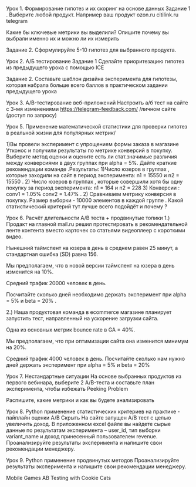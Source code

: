 Урок 1. Формирование гипотез и их скоринг на основе данных
Задание 1 . Выберите любой продукт.
Например ваш продукт
ozon.ru
citilink.ru
telegram

Какие бы ключевые метрики вы выделили? Опишите почему вы выбрали именно их и можно ли их измерить

Задание 2. Сформулируйте 5-10 гипотез для выбранного продукта.

Урок 2. А/Б тестирование
Задание 1 Сделайте приоритезацию гипотез из предыдущего урока с помощью ICE

Задание 2.
Составьте шаблон дизайна эксперимента для гипотезы, которая набрала больше всего баллов в практическом задании предыдущего урока

Урок 3. A/B-тестирование веб-приложений
Настроить а/б тест на сайте с 3-мя изменениями https://telegram-feedback.com/ /личном сайте (доступ по запросу)

Урок 5. Применение математической статистики для проверки гипотез в реальной жизни для популярных метрик/

1)Вы провели эксперимент c упрощением формы заказа в магазине Утконос и получили результаты по метрике конверсий в покупку. Выберите метод оценки и оцените есть ли стат.значимые различия между конверсиями в двух группах при alpha = 5%. Дайте краткие рекомендации команде .Результаты: 1)Число юзеров в группах , которые заходили на сайт в период эксперимента: n1 = 15550 и n2 = 15550 . 2) Число юзеров в группах , которые совершили хотя бы одну покупку за период эксперимента: n1 = 164 и n2 = 228 3) Конверсии : conv1 = 1.05% conv2 = 1.47% .
2) Сравниваем метрику конверсия в покупку. Размер выборки - 10000 элементов в каждой группе . Какой статистический критерий тут лучше всего подойдёт и почему ?

Урок 6. Расчёт длительности А/B теста + продвинутые топики
1.) Продакт на главной mail.ru решил протестировать в рекомендательной ленте контента вместо карточек со статьями видеоплеер с короткими видео.

Нынешний таймспент на юзера в день в среднем равен 25 минут, а стандартная ошибка (SD) равна 156.

Мы предполагаем, что в новой версии таймспент на юзера в день изменится на 10%.

Средний трафик 20000 человек в день.

Посчитайте сколько дней необходимо держать эксперимент при alpha = 5% и beta = 20% .

2.) Наша продуктовая команда в ecommerce магазине планирует запустить тест, направленный на ускорение загрузки сайта.

Одна из основных метрик bounce rate в GA = 40%.

Мы предполагаем, что при оптимизации сайта она изменится минимум на 20%.

Средний трафик 4000 человек в день. Посчитайте сколько нам нужно дней держать эксперимент при alpha = 5% и beta = 20%

Урок 7. Нестандартные ситуации
На основе выбранных продуктов из первого вебинара, выберите 2 A/B-теста и составьте план эксперимента, чтобы избежать Peeking Problem

Распишите, какие метрики и как вы будете анализировать

Урок 8. Python применение статистических критериев на практике - пайплайн оценки A/B
Скрыть
На сайте запущен А/В тест с целью увеличить доход. В приложенном excel файле вы найдете сырые данные по результатам эксперимента – user_id, тип выборки variant_name и доход принесенный пользователем revenue.
Проанализируйте результаты эксперимента и напишите свои рекомендации менеджеру.

  Урок 9. Python применение продвинутых методов
Проанализируйте результаты эксперимента и напишите свои рекомендации менеджеру.

Mobile Games AB Testing with Cookie Cats

